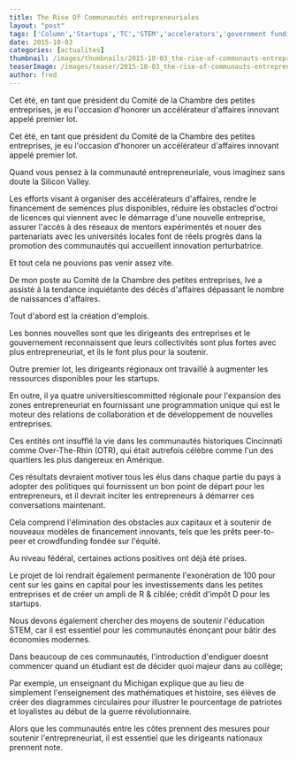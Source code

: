```yaml
---
title: The Rise Of Communautés entrepreneuriales
layout: "post"
tags: ['Column','Startups','TC','STEM','accelerators','government funding','Education']
date: 2015-10-03
categories: [actualites] 
thumbnail: /images/thumbnails/2015-10-03_the-rise-of-communauts-entrepreneuriales.png
teaserImage: /images/teaser/2015-10-03_the-rise-of-communauts-entrepreneuriales.png
author: fred
---
```


<p>Cet &#233;t&#233;, en tant que pr&#233;sident du Comit&#233; de la Chambre des petites entreprises, je eu l'occasion d'honorer un acc&#233;l&#233;rateur d'affaires innovant appel&#233; premier lot. </p>
<!--more-->

<p>Cet &#233;t&#233;, en tant que pr&#233;sident du Comit&#233; de la Chambre des petites entreprises, je eu l'occasion d'honorer un acc&#233;l&#233;rateur d'affaires innovant appel&#233; premier lot. </p><p>Quand vous pensez &#224; la communaut&#233; entrepreneuriale, vous imaginez sans doute la Silicon Valley. </p><p>Les efforts visant &#224; organiser des acc&#233;l&#233;rateurs d'affaires, rendre le financement de semences plus disponibles, r&#233;duire les obstacles d'octroi de licences qui viennent avec le d&#233;marrage d'une nouvelle entreprise, assurer l'acc&#232;s &#224; des r&#233;seaux de mentors exp&#233;riment&#233;s et nouer des partenariats avec les universit&#233;s locales font de r&#233;els progr&#232;s dans la promotion des communaut&#233;s qui accueillent innovation perturbatrice.</p><p>Et tout cela ne pouvions pas venir assez vite.</p><p>De mon poste au Comit&#233; de la Chambre des petites entreprises, Ive a assist&#233; &#224; la tendance inqui&#233;tante des d&#233;c&#232;s d'affaires d&#233;passant le nombre de naissances d'affaires. </p><p>Tout d'abord est la cr&#233;ation d'emplois. </p><p>Les bonnes nouvelles sont que les dirigeants des entreprises et le gouvernement reconnaissent que leurs collectivit&#233;s sont plus fortes avec plus entrepreneuriat, et ils le font plus pour la soutenir. </p><p>Outre premier lot, les dirigeants r&#233;gionaux ont travaill&#233; &#224; augmenter les ressources disponibles pour les startups. </p><p>En outre, il ya quatre universitiescommitted r&#233;gionale pour l'expansion des zones entrepreneuriat en fournissant une programmation unique qui est le moteur des relations de collaboration et de d&#233;veloppement de nouvelles entreprises. </p><p>Ces entit&#233;s ont insuffl&#233; la vie dans les communaut&#233;s historiques Cincinnati comme Over-The-Rhin (OTR), qui &#233;tait autrefois c&#233;l&#232;bre comme l'un des quartiers les plus dangereux en Am&#233;rique. </p><p>Ces r&#233;sultats devraient motiver tous les &#233;lus dans chaque partie du pays &#224; adopter des politiques qui fournissent un bon point de d&#233;part pour les entrepreneurs, et il devrait inciter les entrepreneurs &#224; d&#233;marrer ces conversations maintenant.</p><p>Cela comprend l'&#233;limination des obstacles aux capitaux et &#224; soutenir de nouveaux mod&#232;les de financement innovants, tels que les pr&#234;ts peer-to-peer et crowdfunding fond&#233;e sur l'&#233;quit&#233;. </p><p>Au niveau f&#233;d&#233;ral, certaines actions positives ont d&#233;j&#224; &#233;t&#233; prises. </p><p>Le projet de loi rendrait &#233;galement permanente l'exon&#233;ration de 100 pour cent sur les gains en capital pour les investissements dans les petites entreprises et de cr&#233;er un ampli de R & cibl&#233;e; cr&#233;dit d'imp&#244;t D pour les startups. </p><p>Nous devons &#233;galement chercher des moyens de soutenir l'&#233;ducation STEM, car il est essentiel pour les communaut&#233;s &#233;non&#231;ant pour b&#226;tir des &#233;conomies modernes. </p><p>Dans beaucoup de ces communaut&#233;s, l'introduction d'endiguer doesnt commencer quand un &#233;tudiant est de d&#233;cider quoi majeur dans au coll&#232;ge; </p><p>Par exemple, un enseignant du Michigan explique que au lieu de simplement l'enseignement des math&#233;matiques et histoire, ses &#233;l&#232;ves de cr&#233;er des diagrammes circulaires pour illustrer le pourcentage de patriotes et loyalistes au d&#233;but de la guerre r&#233;volutionnaire. </p><p>Alors que les communaut&#233;s entre les c&#244;tes prennent des mesures pour soutenir l'entrepreneuriat, il est essentiel que les dirigeants nationaux prennent note. </p>
